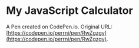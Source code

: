 # My JavaScript Calculator

A Pen created on CodePen.io. Original URL: [https://codepen.io/perrni/pen/RwZgzgv](https://codepen.io/perrni/pen/RwZgzgv).


